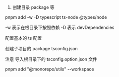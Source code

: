 
1. 创建目录 package 等

pnpm add -w -D typescript ts-node @types/node

-w 表示在根目录下按照依赖
-D 表示 devDependencies


配置基本的 ts 配置

创建子项目的 package tsconfig.json 

注意 导入根目录下的 tsconfig.option.json 文件


pnpm add "@monorepo/utils" --workspace
